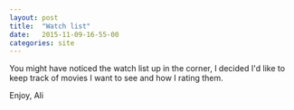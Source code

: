 ```yaml
---
layout: post
title:  "Watch list"
date:   2015-11-09-16-55-00
categories: site
---
```


You might have noticed the watch list up in the corner, I decided I'd like to keep track of movies I want to see and how I rating them.

Enjoy,
Ali
